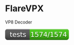 # FlareVPX
VP8 Decoder

![Test Badge](https://raw.githubusercontent.com/FlareMediaPlayer/FlareVPX/entropy-refresh-fix/badge.svg)
